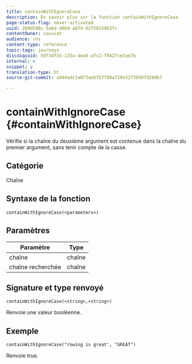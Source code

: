 ```yaml
---
title: containWithIgnoreCase
description: En savoir plus sur la fonction containWithIgnoreCase
page-status-flag: never-activated
uuid: 269d590c-5a6d-40b9-a879-02f5033863fc
contentOwner: sauviat
audience: rns
content-type: reference
topic-tags: journeys
discoiquuid: 5df34f55-135a-4ea8-afc2-f9427ce5ae7b
internal: n
snippet: y
translation-type: ht
source-git-commit: a844adc1a073aebfb7fd8a719e52f305079260b7

---
```



# containWithIgnoreCase {#containWithIgnoreCase}

Vérifie si la chaîne du deuxième argument est contenue dans la chaîne du premier argument, sans tenir compte de la casse.

## Catégorie

Chaîne

## Syntaxe de la fonction

`containWithIgnoreCase(<parameters>)`

## Paramètres

| Paramètre | Type |
|-----------|------------------|
| chaîne | chaîne |
| chaîne recherchée | chaîne |

## Signature et type renvoyé

`containWithIgnoreCase(<string>,<string>)`

Renvoie une valeur booléenne.

## Exemple

`containWithIgnoreCase("rowing is great', "GREAT")`

Renvoie true.
